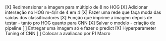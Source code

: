 [X] Redimensionar a imagem para múltiplo de 8 no HOG
[X] Adicionar interseção no HOG m-4/ir de 4 em 4
[X] Fazer uma rede que faça moda das saídas dos classificadores
[X] Função que imprime a imagem depois de testar - tanto pro HOG quanto para CNN
[X] Salvar o modelo - criação de pipeline
[ ] Entregar uma imagem só e fazer o predict 
[X] Hyperparameter Tuning of CNN
[ ] Colocar a avaliacao por F1 Macro